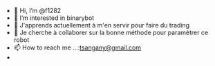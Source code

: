 - 👋 Hi, I’m @f1282
- 👀 I’m interested in binarybot
- 🌱 J'apprends actuellement à m'en servir pour faire du trading
- 💞️ Je cherche à collaborer sur la bonne méthode pour paramètrer ce robot
- 📫 How to reach me ...:tsangany@gmail.com
- 

<!---
f1282/f1282 is a ✨ special ✨ repository because its `README.md` (this file) appears on your GitHub profile.
You can click the Preview link to take a look at your changes.
--->
